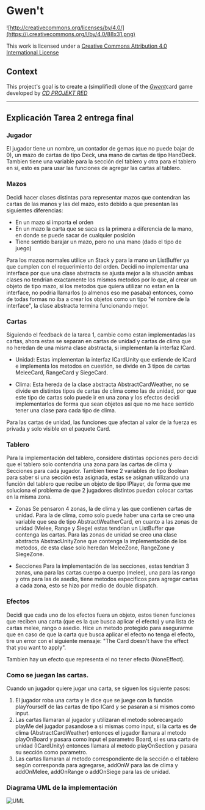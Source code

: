 # Gwen't

![http://creativecommons.org/licenses/by/4.0/](https://i.creativecommons.org/l/by/4.0/88x31.png)

This work is licensed under a
[Creative Commons Attribution 4.0 International License](http://creativecommons.org/licenses/by/4.0/)

Context
-------

This project's goal is to create a (simplified) clone of the
[_Gwent_](https://www.playgwent.com/en)card game developed by [_CD PROJEKT RED_](https://cdprojektred.com/en/)

---

## Explicación Tarea 2 entrega final

### Jugador

El jugador tiene un nombre, un contador de gemas (que no puede bajar de 0), un mazo de cartas de tipo Deck, una mano de cartas de tipo HandDeck. Tambien tiene una variable para la sección del tablero y otra para el tablero en si, esto es para usar las funciones de agregar las cartas al tablero.

### Mazos

Decidi hacer clases distintas para representar mazos que contendran las cartas de las manos y las del mazo, esto debido a que presentan las siguientes diferencias:

* En un mazo si importa el orden
* En un mazo la carta que se saca es la primera a diferencia de la mano, en donde se puede sacar de cualquier posición
* Tiene sentido barajar un mazo, pero no una mano (dado el tipo de juego)

Para los mazos normales utilice un Stack y para la mano un ListBuffer ya que cumplen con el requerimiento del orden. Decidi no implementar una interface por que una clase abstracta se ajusta mejor a la situación ambas clases no tendrian exactamente los mismos metodos por lo que, al crear un objeto de tipo mazo, si los metodos que quiera utilizar no estan en la interface, no podria llamarlos (o almenos eso me pasaba) entonces, como de todas formas no iba a crear los objetos como un tipo "el nombre de la interface", la clase abstracta termina funcionando mejor.

### Cartas

Siguiendo el feedback de la tarea 1, cambie como estan implementadas las cartas, ahora estas se separan en cartas de unidad y cartas de clima que no heredan de una misma clase abstracta, si implementan la interfaz ICard.

* Unidad: Estas implementan la interfaz ICardUnity que extiende de ICard e implementa los metodos en cuestión, se divide en 3 tipos de cartas MeleeCard, RangeCard y SiegeCard.

* Clima: Esta hereda de la clase abstracta AbstractCardWeather, no se divide en distintos tipos de cartas de clima como las de unidad, por que este tipo de cartas solo puede ir en una zona y los efectos decidi implementarlos de forma que sean objetos asi que no me hace sentido tener una clase para cada tipo de clima.

Para las cartas de unidad, las funciones que afectan al valor de la fuerza es privada y solo visible en el paquete Card.

### Tablero

Para la implementación del tablero, considere distintas opciones pero decidi que el tablero solo contendria una zona para las cartas de clima y Secciones para cada jugador. Tambien tiene 2 variables de tipo Boolean para saber si una sección esta asignada, estas se asignan utilizando una función del tablero que recibe un objeto de tipo IPlayer, de forma que me soluciona el problema de que 2 jugadores distintos puedan colocar cartas en la misma zona.

* Zonas
   Se pensaron 4 zonas, la de clima y las que contienen cartas de unidad. Para la de clima, como solo puede haber una carta se creo una variable que sea de tipo AbstractWeatherCard, en cuanto a las zonas de unidad (Melee, Range y Siege) estas tendrian un ListBuffer que contenga las cartas. Para las zonas de unidad se creo una clase abstracta AbstracUnityZone que contenga la implementación de los metodos, de esta clase solo heredan MeleeZone, RangeZone y SiegeZone.

* Secciones
   Para la implementación de las secciones, estas tendrian 3 zonas, una para las cartas cuerpo a cuerpo (melee), una para las rango y otra para las de asedio, tiene metodos especificos para agregar cartas a cada zona, esto se hizo por medio de double dispatch.

### Efectos

Decidi que cada uno de los efectos fuera un objeto, estos tienen funciones que reciben una carta (que es la que busca aplicar el efecto) y una lista de cartas melee, rango o asedio. Hice un metodo protegido para asegurarme que en caso de que la carta que busca aplicar el efecto no tenga el efecto, tire un error con el siguiente mensaje: "The Card doesn't have the effect that you want to apply". 

Tambien hay un efecto que representa el no tener efecto (NoneEffect).

### Como se juegan las cartas.

Cuando un jugador quiere jugar una carta, se siguen los siguiente pasos:
1. El jugador roba una carta y le dice que se juege con la función playYourself de las cartas de tipo ICard y se pasaran a si mismos como input.
2. Las cartas llamaran al jugador y utilizaran el metodo sobrecargado playMe del jugador pasandose a si mismas como input, si la carta es de clima (AbstractCardWeather) entonces el jugador llamara al metodo playOnBoard y pasara como input el parametro Board, si es una carta de unidad (ICardUnity) entonces llamara al metodo playOnSection y pasara su sección como parametro.
3. Las cartas llamaran al metodo correspondiente de la sección o el tablero según corresponda para agregarse, addOnW para las de clima y addOnMelee, addOnRange o addOnSiege para las de unidad.

### Diagrama UML de la implementación

![UML](https://github.com/dcc-cc3002/gwen-t-Pvkyweas/assets/112279911/b3011171-5543-4069-a310-382c606444b4)

